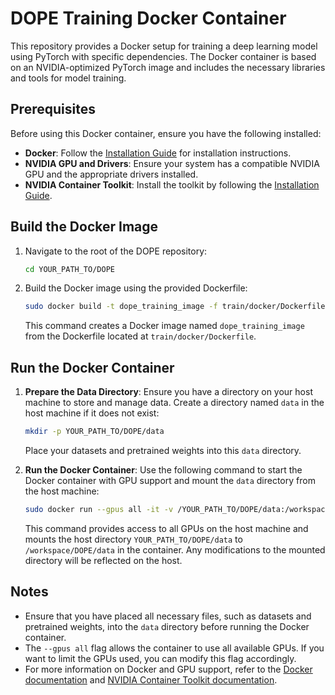 # DOPE Training Docker Container

This repository provides a Docker setup for training a deep learning model using PyTorch with specific dependencies. The Docker container is based on an NVIDIA-optimized PyTorch image and includes the necessary libraries and tools for model training.

## Prerequisites

Before using this Docker container, ensure you have the following installed:

- **Docker**: Follow the [Installation Guide](https://docs.docker.com/engine/install/ubuntu/) for installation instructions.
- **NVIDIA GPU and Drivers**: Ensure your system has a compatible NVIDIA GPU and the appropriate drivers installed.
- **NVIDIA Container Toolkit**: Install the toolkit by following the [Installation Guide](https://docs.nvidia.com/datacenter/cloud-native/container-toolkit/latest/install-guide.html).

## Build the Docker Image

1. Navigate to the root of the DOPE repository:
   ```bash
   cd YOUR_PATH_TO/DOPE
   ```

2. Build the Docker image using the provided Dockerfile:
   ```bash
   sudo docker build -t dope_training_image -f train/docker/Dockerfile .
   ```

   This command creates a Docker image named `dope_training_image` from the Dockerfile located at `train/docker/Dockerfile`.

## Run the Docker Container

1. **Prepare the Data Directory**: Ensure you have a directory on your host machine to store and manage data. Create a directory named `data` in the host machine if it does not exist:
   ```bash
   mkdir -p YOUR_PATH_TO/DOPE/data
   ```
   Place your datasets and pretrained weights into this `data` directory.

2. **Run the Docker Container**: Use the following command to start the Docker container with GPU support and mount the `data` directory from the host machine:
   ```bash
   sudo docker run --gpus all -it -v /YOUR_PATH_TO/DOPE/data:/workspace/DOPE/data dope_training_image
   ```

   This command provides access to all GPUs on the host machine and mounts the host directory `YOUR_PATH_TO/DOPE/data` to `/workspace/DOPE/data` in the container. Any modifications to the mounted directory will be reflected on the host.

## Notes

- Ensure that you have placed all necessary files, such as datasets and pretrained weights, into the `data` directory before running the Docker container.
- The `--gpus all` flag allows the container to use all available GPUs. If you want to limit the GPUs used, you can modify this flag accordingly.
- For more information on Docker and GPU support, refer to the [Docker documentation](https://docs.docker.com/) and [NVIDIA Container Toolkit documentation](https://docs.nvidia.com/datacenter/cloud-native/container-toolkit/latest/).
